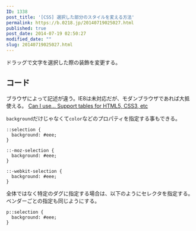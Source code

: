 ```yaml
---
ID: 1338
post_title: '[CSS] 選択した部分のスタイルを変える方法'
permalink: https://b.0218.jp/20140719025027.html
published: true
post_date: 2014-07-19 02:50:27
modified_date: ""
slug: 20140719025027.html
---
```

ドラッグで文字を選択した際の装飾を変更する。

<!--more-->

## コード

ブラウザによって記述が違う。IE8は未対応だが、モダンブラウザであれば大抵使える。
[Can I use... Support tables for HTML5, CSS3, etc](http://caniuse.com/#feat=css-selection)

`background`だけじゃなくて`color`などのプロパティを指定する事もできる。

```language-css
::selection {
  background: #eee;
}

::-moz-selection {
  background: #eee;
}

::-webkit-selection {
  background: #eee;
}
```

全体ではなく特定のダグに指定する場合は、以下のようにセレクタを指定する。
ベンダーごとの指定も同じようにする。

```language-css
p::selection {
  background: #eee;
}
```